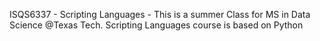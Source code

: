 ISQS6337 - Scripting Languages - 
This is a summer Class for MS in Data Science @Texas Tech. Scripting Languages course is based on Python
